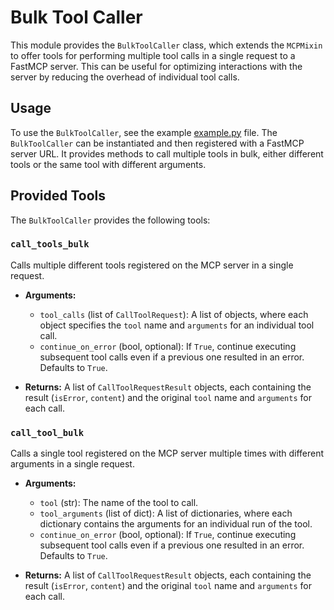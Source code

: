 # Bulk Tool Caller

This module provides the `BulkToolCaller` class, which extends the `MCPMixin` to offer tools for performing multiple tool calls in a single request to a FastMCP server. This can be useful for optimizing interactions with the server by reducing the overhead of individual tool calls.

## Usage

To use the `BulkToolCaller`, see the example [example.py](./example.py) file. The `BulkToolCaller` can be instantiated and then registered with a FastMCP server URL. It provides methods to call multiple tools in bulk, either different tools or the same tool with different arguments.


## Provided Tools

The `BulkToolCaller` provides the following tools:

### `call_tools_bulk`

Calls multiple different tools registered on the MCP server in a single request.

- **Arguments:**
    - `tool_calls` (list of `CallToolRequest`): A list of objects, where each object specifies the `tool` name and `arguments` for an individual tool call.
    - `continue_on_error` (bool, optional): If `True`, continue executing subsequent tool calls even if a previous one resulted in an error. Defaults to `True`.

- **Returns:**
    A list of `CallToolRequestResult` objects, each containing the result (`isError`, `content`) and the original `tool` name and `arguments` for each call.

### `call_tool_bulk`

Calls a single tool registered on the MCP server multiple times with different arguments in a single request.

- **Arguments:**
    - `tool` (str): The name of the tool to call.
    - `tool_arguments` (list of dict): A list of dictionaries, where each dictionary contains the arguments for an individual run of the tool.
    - `continue_on_error` (bool, optional): If `True`, continue executing subsequent tool calls even if a previous one resulted in an error. Defaults to `True`.

- **Returns:**
    A list of `CallToolRequestResult` objects, each containing the result (`isError`, `content`) and the original `tool` name and `arguments` for each call.